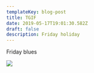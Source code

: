```yaml
---
templateKey: blog-post
title: TGIF
date: 2019-05-17T19:01:30.582Z
draft: false
description: Friday holiday
---
```

Friday blues

![](/img/android-chrome-192x192.png)

